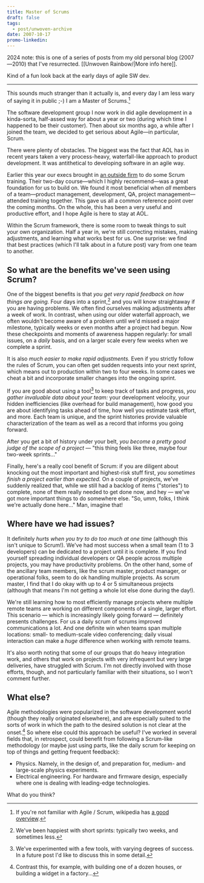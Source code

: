 ```yaml
---
title: Master of Scrums
draft: false
tags:
  - post/unwoven-archive
date: 2007-10-17
promo-linkedin:
---
```

2024 note: this is one of a series of posts from my old personal blog (2007—2010) that I've resurrected. [[Unwoven Rainbow/|More info here]].

Kind of a fun look back at the early days of agile SW dev.

---

This sounds much stranger than it actually is, and every day I am less wary of saying it in public ;-) I am a Master of Scrums.[^1]
  
The software development group I now work in did agile development in a kinda-sorta, half-assed way for about a year or two (during which time I happened to be their customer). Then about six months ago, a while after I joined the team, we decided to get serious about Agile—in particular, Scrum.  
  
There were plenty of obstacles. The biggest was the fact that AOL has in recent years taken a very process-heavy, waterfall-like approach to product development. It was antithetical to developing software in an agile way.  
  
Earlier this year our execs brought in [an outside firm](http://www.rallydev.com/ "External link to http://www.rallydev.com/") to do some Scrum training. Their two-day course—which I highly recommend—was a great foundation for us to build on. We found it most beneficial when _all_ members of a team—product management, development, QA, project management—attended training together. This gave us all a common reference point over the coming months. On the whole, this has been a very useful and productive effort, and I hope Agile is here to stay at AOL.  
  
Within the Scrum framework, there is some room to tweak things to suit your own organization. Half a year in, we're still correcting mistakes, making adjustments, and learning what works best for us. One surprise: we find that best practices (which I'll talk about in a future post) vary from one team to another.  
  
## So what are the benefits we've seen using Scrum?
  
One of the biggest benefits is that _you get very rapid feedback on how things are going._ Four days into a sprint,[^2] and you will know straightaway if you are having problems. We often find ourselves making adjustments after a week of work. In contrast, when using our older waterfall approach, we often wouldn't become aware of a problem until we'd missed a major milestone, typically weeks or even months after a project had begun. Now these checkpoints and moments of awareness happen regularly: for small issues, on a _daily_ basis, and on a larger scale every few weeks when we complete a sprint.  
  
It is also _much easier to make rapid adjustments._ Even if you strictly follow the rules of Scrum, you can often get sudden requests into your next sprint, which means out to production within two to four weeks. In some cases we cheat a bit and incorporate smaller changes into the ongoing sprint.  
  
If you are good about using a tool[^3] to keep track of tasks and progress, _you gather invaluable data about your team:_ your development velocity, your hidden inefficiencies (like overhead for build management), how good you are about identifying tasks ahead of time, how well you estimate task effort, and more. Each team is unique, and the sprint histories provide valuable characterization of the team as well as a record that informs you going forward.  
  
After you get a bit of history under your belt, _you become a pretty good judge of the scope of a project_ — "this thing feels like three, maybe four two-week sprints..."  
  
Finally, here's a really cool benefit of Scrum: if you are diligent about knocking out the most important and highest-risk stuff first, _you sometimes finish a project earlier than expected._ On a couple of projects, we've suddenly realized that, while we still had a backlog of items ("stories") to complete, none of them really needed to get done now, and hey — we've got more important things to do somewhere else. "So, umm, folks, I think we're actually done here..." Man, imagine that!  
  
## Where have we had issues?
  
It definitely _hurts when you try to do too much at one time_ (although this isn't unique to Scrum!). We've had most success when a small team (1 to 3 developers) can be dedicated to a project until it is complete. If you find yourself spreading individual developers or QA people across multiple projects, you may have productivity problems. On the other hand, some of the ancillary team members, like the scrum master, product manager, or operational folks, seem to do ok handling multiple projects. As scrum master, I find that I do okay with up to 4 or 5 simultaneous projects (although that means I'm not getting a whole lot else done during the day!).  
  
We're still learning how to most efficiently manage projects where multiple remote teams are working on different components of a single, larger effort. This scenario — which is increasingly likely going forward — definitely presents challenges. For us a daily scrum of scrums improved communications a lot. And one definite win when teams span multiple locations: small- to medium-scale video conferencing; daily visual interaction can make a _huge_ difference when working with remote teams.  
  
It's also worth noting that some of our groups that do heavy integration work, and others that work on projects with very infrequent but very large deliveries, have struggled with Scrum. I'm not directly involved with those efforts, though, and not particularly familiar with their situations, so I won't comment further.  
  
## What else?
  
Agile methodologies were popularized in the software development world (though they really originated elsewhere), and are especially suited to the sorts of work in which the path to the desired solution is not clear at the onset.[^4] So where else could this approach be useful? I've worked in several fields that, in retrospect, could benefit from following a Scrum-like methodology (or maybe just using parts, like the daily scrum for keeping on top of things and getting frequent feedback):
- Physics. Namely, in the design of, and preparation for, medium- and large-scale physics experiments.
- Electrical engineering. For hardware and firmware design, especially where one is dealing with leading-edge technologies.

What do you think?  
  
[^1]: If you're not familiar with Agile / Scrum, wikipedia has [a good overview](http://en.wikipedia.org/wiki/Scrum_(development)).

[^2]: We've been happiest with short sprints: typically two weeks, and sometimes less.

[^3]: We've experimented with a few tools, with varying degrees of success. In a future post I'd like to discuss this in some detail.

[^4]: Contrast this, for example, with building one of a dozen houses, or building a widget in a factory...
